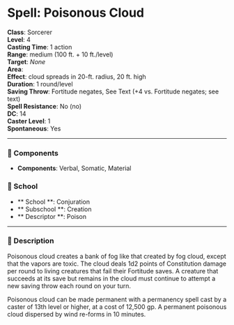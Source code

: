 
# Spell: Poisonous Cloud
**Class**: Sorcerer  
**Level**: 4  
**Casting Time**: 1 action  
**Range**: medium (100 ft. + 10 ft./level)  
**Target**: _None_  
**Area**:   
**Effect**: cloud spreads in 20-ft. radius, 20 ft. high  
**Duration**: 1 round/level  
**Saving Throw**: Fortitude negates, See Text (+4 vs. Fortitude negates; see text)  
**Spell Resistance**: No (no)  
**DC**: 14  
**Caster Level**: 1  
**Spontaneous**: Yes

---

### 🔮 Components
- **Components**: Verbal, Somatic, Material

### 🏫 School
- ** School **: Conjuration
- ** Subschool **: Creation
- ** Descriptor **: Poison
---

### 📜 Description
Poisonous cloud creates a bank of fog like that created by fog cloud, except that the vapors are toxic. The cloud deals 1d2 points of Constitution damage per round to living creatures that fail their Fortitude saves. A creature that succeeds at its save but remains in the cloud must continue to attempt a new saving throw each round on your turn.

Poisonous cloud can be made permanent with a permanency spell cast by a caster of 13th level or higher, at a cost of 12,500 gp. A permanent poisonous cloud dispersed by wind re-forms in 10 minutes.
